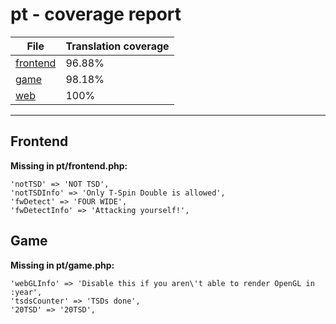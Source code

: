<link rel="stylesheet" href="style.css">

# pt - coverage report

<table>
<thead>
    <tr>
        <th>File</th>
        <th colspan="2">Translation coverage</th>
    </tr>
</thead>
<tbody>
    <tr><td><a href="#">frontend</a></td><td>96.88%</td><td>
        <div class="pb">
            <span class="pb-fill" style="width: 96.88%;"></span>
        </div>
    </td></tr>
    <tr><td><a href="#">game</a></td><td>98.18%</td><td>
        <div class="pb">
            <span class="pb-fill" style="width: 98.18%;"></span>
        </div>
    </td></tr>
    <tr><td><a href="#">web</a></td><td>100%</td><td>
        <div class="pb">
            <span class="pb-fill" style="width: 100%;"></span>
        </div>
    </td></tr>
</tbody></table>

-----------------------

## Frontend

**Missing in pt/frontend.php:**

```
'notTSD' => 'NOT TSD',
'notTSDInfo' => 'Only T-Spin Double is allowed',
'fwDetect' => 'FOUR WIDE',
'fwDetectInfo' => 'Attacking yourself!',
```

## Game

**Missing in pt/game.php:**

```
'webGLInfo' => 'Disable this if you aren\'t able to render OpenGL in :year',
'tsdsCounter' => 'TSDs done',
'20TSD' => '20TSD',
```

